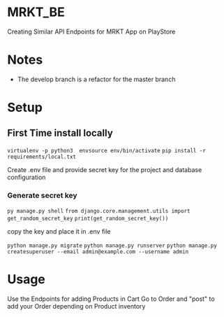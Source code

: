 # MRKT_BE

Creating Similar API Endpoints for MRKT App on PlayStore

# Notes

- The develop branch is a refactor for the master branch

# Setup

## First Time install locally

`virtualenv -p python3  envsource env/bin/activate`
`pip install -r requirements/local.txt`

Create .env file and provide secret key for the project and database configuration

### Generate secret key

`py manage.py shell`
`from django.core.management.utils import get_random_secret_key`
`print(get_random_secret_key())`

copy the key and place it in .env file

`python manage.py migrate`
`python manage.py runserver`
`python manage.py createsuperuser --email admin@example.com --username admin`

# Usage

Use the Endpoints for adding Products in Cart 
Go to Order and "post" to add your Order depending on Product inventory 

